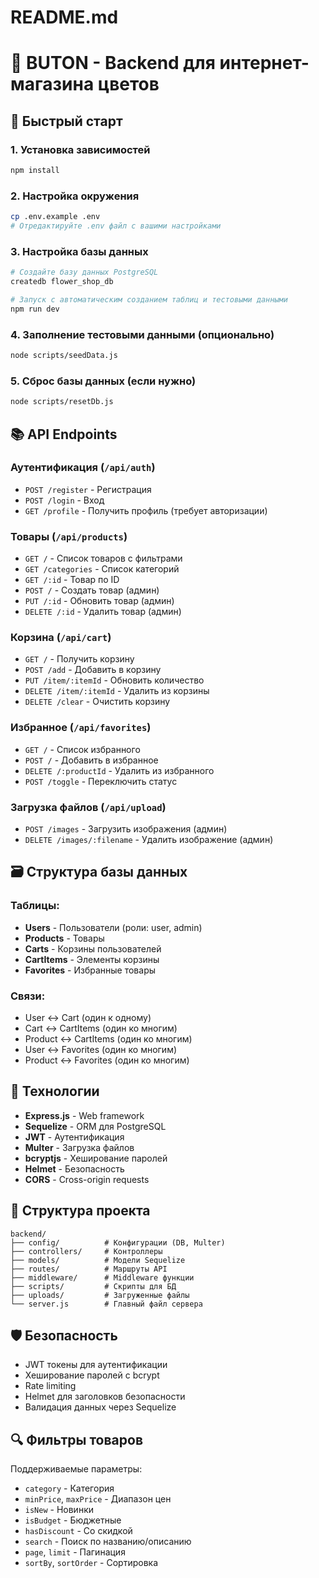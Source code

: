 # README.md
# 🌸 BUTON - Backend для интернет-магазина цветов

## 🚀 Быстрый старт

### 1. Установка зависимостей
```bash
npm install
```

### 2. Настройка окружения
```bash
cp .env.example .env
# Отредактируйте .env файл с вашими настройками
```

### 3. Настройка базы данных
```bash
# Создайте базу данных PostgreSQL
createdb flower_shop_db

# Запуск с автоматическим созданием таблиц и тестовыми данными
npm run dev
```

### 4. Заполнение тестовыми данными (опционально)
```bash
node scripts/seedData.js
```

### 5. Сброс базы данных (если нужно)
```bash
node scripts/resetDb.js
```

## 📚 API Endpoints

### Аутентификация (`/api/auth`)
- `POST /register` - Регистрация
- `POST /login` - Вход
- `GET /profile` - Получить профиль (требует авторизации)

### Товары (`/api/products`)
- `GET /` - Список товаров с фильтрами
- `GET /categories` - Список категорий
- `GET /:id` - Товар по ID
- `POST /` - Создать товар (админ)
- `PUT /:id` - Обновить товар (админ)
- `DELETE /:id` - Удалить товар (админ)

### Корзина (`/api/cart`)
- `GET /` - Получить корзину
- `POST /add` - Добавить в корзину
- `PUT /item/:itemId` - Обновить количество
- `DELETE /item/:itemId` - Удалить из корзины
- `DELETE /clear` - Очистить корзину

### Избранное (`/api/favorites`)
- `GET /` - Список избранного
- `POST /` - Добавить в избранное
- `DELETE /:productId` - Удалить из избранного
- `POST /toggle` - Переключить статус

### Загрузка файлов (`/api/upload`)
- `POST /images` - Загрузить изображения (админ)
- `DELETE /images/:filename` - Удалить изображение (админ)

## 🗃️ Структура базы данных

### Таблицы:
- **Users** - Пользователи (роли: user, admin)
- **Products** - Товары
- **Carts** - Корзины пользователей
- **CartItems** - Элементы корзины
- **Favorites** - Избранные товары

### Связи:
- User ↔ Cart (один к одному)
- Cart ↔ CartItems (один ко многим)
- Product ↔ CartItems (один ко многим)
- User ↔ Favorites (один ко многим)
- Product ↔ Favorites (один ко многим)

## 🔧 Технологии

- **Express.js** - Web framework
- **Sequelize** - ORM для PostgreSQL
- **JWT** - Аутентификация
- **Multer** - Загрузка файлов
- **bcryptjs** - Хеширование паролей
- **Helmet** - Безопасность
- **CORS** - Cross-origin requests

## 📁 Структура проекта

```
backend/
├── config/          # Конфигурации (DB, Multer)
├── controllers/     # Контроллеры
├── models/          # Модели Sequelize
├── routes/          # Маршруты API
├── middleware/      # Middleware функции
├── scripts/         # Скрипты для БД
├── uploads/         # Загруженные файлы
└── server.js        # Главный файл сервера
```

## 🛡️ Безопасность

- JWT токены для аутентификации
- Хеширование паролей с bcrypt
- Rate limiting
- Helmet для заголовков безопасности
- Валидация данных через Sequelize

## 🔍 Фильтры товаров

Поддерживаемые параметры:
- `category` - Категория
- `minPrice`, `maxPrice` - Диапазон цен
- `isNew` - Новинки
- `isBudget` - Бюджетные
- `hasDiscount` - Со скидкой
- `search` - Поиск по названию/описанию
- `page`, `limit` - Пагинация
- `sortBy`, `sortOrder` - Сортировка